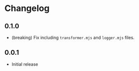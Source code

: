 # Changelog

## 0.1.0

- (breaking) Fix including `transformer.mjs` and `logger.mjs` files.

## 0.0.1

- Initial release
